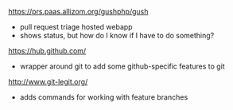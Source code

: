 

https://prs.paas.allizom.org/gushphp/gush

  - pull request triage hosted webapp
  - shows status, but how do I know if I have to do something?

https://hub.github.com/

 - wrapper around git to add some github-specific features to git

http://www.git-legit.org/

 - adds commands for working with feature branches
